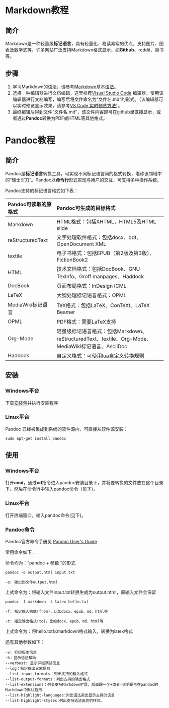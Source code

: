 # Markdown教程
## 简介
Markdown是一种轻量级**标记语言**，具有轻量化、易读易写的优点，支持图片、图表及数学式等，许多网站广泛支持Markdown格式显示，如**Github**、reddit、简书等。

## 步骤
1. 学习Markdown的语法，请参考[Markdown基本语法](https://www.jianshu.com/p/191d1e21f7ed)。
2. 选择一种编辑器进行文档编辑，这里推荐[Visual Studio Code](https://code.visualstudio.com/Download) 编辑器。使用该编辑器进行文档编写，编写后将文件命名为“文件名.md”的形式。（该编辑器可以实时预览显示效果，请参考[VS Code 实时预览方法](https://www.cnblogs.com/shawWey/p/8931697.html)）。
3. 最终编辑后得到文件“文件名.md”，该文件内容即可在github里直接显示，或者通过**Pandoc**转换为PDF或HTML等其他格式。

# Pandoc教程
## 简介
Pandoc是**标记语言**转换工具，可实现不同标记语言间的格式转换，堪称该领域中的“瑞士军刀”。Pandoc以**命令行**形式实现与用户的交互，可支持多种操作系统。

Pandoc支持的标记语言格式如下表：

Pandoc可读取的原格式    |   Pandoc可生成的目标格式  
:-|:-
Markdown|HTML格式：包括XHTML，HTML5及HTML slide
reStructuredText|文字处理软件格式：包括docx、odt、OpenDocument XML
textile|电子书格式：包括EPUB（第2版及第3版）、FictionBook2
HTML|技术文档格式：包括DocBook、GNU TexInfo、Groff manpages、Haddock
DocBook|页面布局格式：InDesign ICML
LaTeX|大纲处理标记语言格式：OPML
MediaWiki标记语言|TeX格式：包括LaTeX、ConTeXt、LaTeX Beamer
OPML|PDF格式：需要LaTeX支持
Org-Mode|轻量级标记语言格式：包括Markdown、reStructuredText、textile、Org-Mode、MediaWiki标记语言、AsciiDoc
Haddock|自定义格式：可使用lua自定义转换规则

## 安装
### Windows平台
下载[安装包](https://pandoc.org/installing.html#windows)并执行安装程序

### Linux平台
Pandoc 已经被集成到系统的软件源内，可直接从软件源安装：

```
sudo apt-get install pandoc
```

## 使用
### Windows平台
打开**cmd**，通过**cd**指令进入pandoc安装目录下，并将要转换的文件放在这个目录下。然后在命令行中输入pandoc命令（见下）。

### Linux平台
打开终端窗口，输入pandoc命令(见下)。

### Pandoc命令
Pandoc官方命令手册见 [Pandoc User's Guide](https://pandoc.org/MANUAL.html#option--standalone)

常用命令如下：

命令均为：“pandoc + 参数 ”的形式
```
pandoc -o output.html input.txt

-o: 输出到文件output.html
```
上式命令为：将输入文件input.txt转换生成为output.html，原输入文件会保留

```
pandoc -f markdown -t latex hello.txt

-f: 指定输入格式(from)，比如docx、epub、md、html等

-t: 指定输出格式(to)，比如docx、epub、md、html等
```
上式命令为：将hello.txt以markdown格式输入，转换为latex格式

还有其他参数如下：
```
-v: 打印版本信息
-h：显示语法帮助
--verbost: 显示详细调试信息
--log：指定输出日志信息
--list-input-formats：列出支持的输入格式
--list-output-formats：列出支持的输出格式
--list-extensions：列表支持Markdown扩展，后面跟一个+或者-说明是否在pandoc的Markdown中默认启用
--list-highlight-languages:列出语法突出显示支持的语言
--list-highlight-styles:列出支持语法高亮的样式。
```


